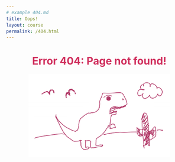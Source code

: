 ```yaml
---
# example 404.md
title: Oops!
layout: course
permalink: /404.html
---
```


<!-- # Error 404: Page not found!

{:refdef: style="text-align: center;"}
<figure>
  <img src="/images/illustrations/under-construction-dino.png" alt="my alt text" width="80%"/>
</figure>
{: refdef} -->



<center>
    <h1 style="color:#d02f5d">Error 404: Page not found!</h1>
    <figure>
        <img src="/images/illustrations/404-dino.png" alt="my alt text" width="90%"/>
        <!-- <img src="/images/illustrations/under-construction.jpg" alt="my alt text" width="50%"/> -->
    </figure>
</center>